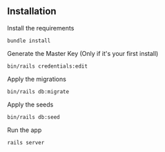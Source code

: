 ## Installation

Install the requirements

```
bundle install
```

Generate the Master Key (Only if it's your first install)

```
bin/rails credentials:edit
```

Apply the migrations

```
bin/rails db:migrate
```

Apply the seeds

```
bin/rails db:seed
```

Run the app

```
rails server
```

